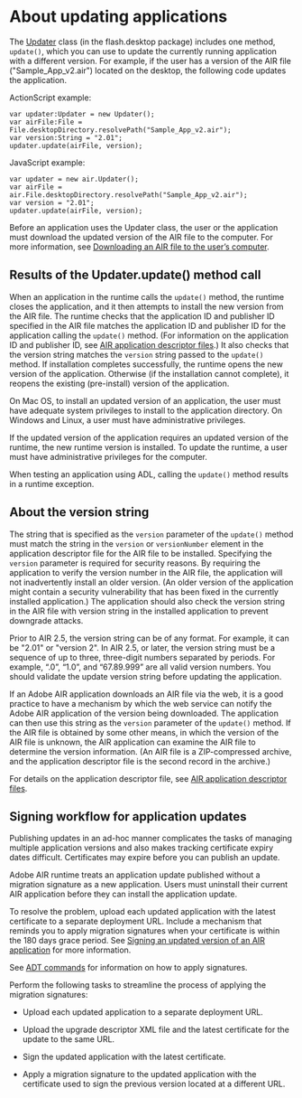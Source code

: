 # About updating applications

<div>

The
[Updater](http://help.adobe.com/en_US/FlashPlatform/reference/actionscript/3/flash/desktop/Updater.html)
class (in the flash.desktop package) includes one method, `update()`, which you
can use to update the currently running application with a different version.
For example, if the user has a version of the AIR file ("Sample_App_v2.air")
located on the desktop, the following code updates the application.

ActionScript example:

    var updater:Updater = new Updater();
    var airFile:File = File.desktopDirectory.resolvePath("Sample_App_v2.air");
    var version:String = "2.01";
    updater.update(airFile, version);

JavaScript example:

    var updater = new air.Updater();
    var airFile = air.File.desktopDirectory.resolvePath("Sample_App_v2.air");
    var version = "2.01";
    updater.update(airFile, version);

Before an application uses the Updater class, the user or the application must
download the updated version of the AIR file to the computer. For more
information, see
[Downloading an AIR file to the user’s computer](WS5b3ccc516d4fbf351e63e3d118666ade46-7c55.html).

</div>

<div>

## Results of the Updater.update() method call

<div>

When an application in the runtime calls the `update()` method, the runtime
closes the application, and it then attempts to install the new version from the
AIR file. The runtime checks that the application ID and publisher ID specified
in the AIR file matches the application ID and publisher ID for the application
calling the `update()` method. (For information on the application ID and
publisher ID, see
[AIR application descriptor files](WS5b3ccc516d4fbf351e63e3d118666ade46-7ff1.html).)
It also checks that the version string matches the `version` string passed to
the `update()` method. If installation completes successfully, the runtime opens
the new version of the application. Otherwise (if the installation cannot
complete), it reopens the existing (pre-install) version of the application.

On Mac OS, to install an updated version of an application, the user must have
adequate system privileges to install to the application directory. On Windows
and Linux, a user must have administrative privileges.

If the updated version of the application requires an updated version of the
runtime, the new runtime version is installed. To update the runtime, a user
must have administrative privileges for the computer.

When testing an application using ADL, calling the `update()` method results in
a runtime exception.

</div>

</div>

<div>

## About the version string

<div>

The string that is specified as the `version` parameter of the `update()` method
must match the string in the `version` or `versionNumber` element in the
application descriptor file for the AIR file to be installed. Specifying the
`version` parameter is required for security reasons. By requiring the
application to verify the version number in the AIR file, the application will
not inadvertently install an older version. (An older version of the application
might contain a security vulnerability that has been fixed in the currently
installed application.) The application should also check the version string in
the AIR file with version string in the installed application to prevent
downgrade attacks.

Prior to AIR 2.5, the version string can be of any format. For example, it can
be "2.01" or "version 2". In AIR 2.5, or later, the version string must be a
sequence of up to three, three-digit numbers separated by periods. For example,
“.0”, “1.0”, and “67.89.999” are all valid version numbers. You should validate
the update version string before updating the application.

If an Adobe AIR application downloads an AIR file via the web, it is a good
practice to have a mechanism by which the web service can notify the Adobe AIR
application of the version being downloaded. The application can then use this
string as the `version` parameter of the `update()` method. If the AIR file is
obtained by some other means, in which the version of the AIR file is unknown,
the AIR application can examine the AIR file to determine the version
information. (An AIR file is a ZIP-compressed archive, and the application
descriptor file is the second record in the archive.)

For details on the application descriptor file, see
[AIR application descriptor files](WS5b3ccc516d4fbf351e63e3d118666ade46-7ff1.html).

</div>

</div>

<div>

## Signing workflow for application updates

<div>

Publishing updates in an ad-hoc manner complicates the tasks of managing
multiple application versions and also makes tracking certificate expiry dates
difficult. Certificates may expire before you can publish an update.

Adobe AIR runtime treats an application update published without a migration
signature as a new application. Users must uninstall their current AIR
application before they can install the application update.

To resolve the problem, upload each updated application with the latest
certificate to a separate deployment URL. Include a mechanism that reminds you
to apply migration signatures when your certificate is within the 180 days grace
period. See
[Signing an updated version of an AIR application](WS13ACB483-1711-43c0-9049-0A7251630A7D.html)
for more information.

See [ADT commands](WS901d38e593cd1bac1e63e3d128fc240122-8000.html) for
information on how to apply signatures.

Perform the following tasks to streamline the process of applying the migration
signatures:

- Upload each updated application to a separate deployment URL.

- Upload the upgrade descriptor XML file and the latest certificate for the
  update to the same URL.

- Sign the updated application with the latest certificate.

- Apply a migration signature to the updated application with the certificate
  used to sign the previous version located at a different URL.

</div>

</div>

<div>

<div>



</div>

</div>
